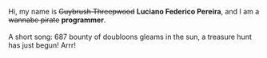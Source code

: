 Hi, my name is ~~Guybrush Threepwood~~ **Luciano Federico Pereira**, and I am a ~~wannabe pirate~~ **programmer**.<br><br>A short song: 687 bounty of doubloons gleams in the sun, a treasure hunt has just begun! Arrr!
